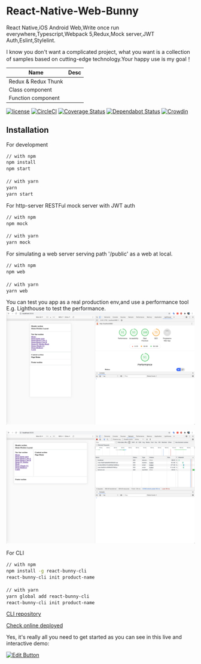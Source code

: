 <h1>React-Native-Web-Bunny</h1>

React Native,iOS Android Web,Write once run everywhere,Typescript,Webpack 5,Redux,Mock server,JWT Auth,Eslint,Stylelint.

I know you don't want a complicated project, what you want is a collection of samples based on cutting-edge technology.Your happy use is my goal！
<table>
<thead><tr><th>Name</th><th>Desc</th></tr></thead>
<tbody>
<tr><td>Redux & Redux Thunk</td><td>  </td></tr>
<tr><td>Class component</td><td>  </td></tr>
<tr><td>Function component</td><td>  </td></tr>
</tbody></table>

<div>

[![license](https://img.shields.io/badge/license-MIT-blue.svg)]()
[![CircleCI](https://img.shields.io/circleci/project/github/mui-org/material-ui/next.svg)](https://app.circleci.com/pipelines/github/zrwusa/react-bunny)
[![Coverage Status](https://img.shields.io/codecov/c/github/mui-org/material-ui/next.svg)](https://codecov.io/gh/zrwusa/react-bunny)
[![Dependabot Status](https://api.dependabot.com/badges/status?host=github&repo=mui-org/material-ui)](https://dependabot.com)
[![Crowdin](https://badges.crowdin.net/material-ui-docs/localized.svg)](https://crowdin.com/project/react-bunny)



</div>

## Installation
For development
```sh
// with npm
npm install
npm start

// with yarn
yarn
yarn start
```

For http-server RESTFul mock server with JWT auth
```sh
// with npm
npm mock

// with yarn
yarn mock
```

For simulating a web server serving path '/public' as a web at local.
```sh
// with npm
npm web

// with yarn
yarn web
```
You can test you app as a real production env,and use a performance tool E.g. Lighthouse to test the performance.
![](https://raw.githubusercontent.com/zrwusa/assets/master/images/Screen%20Shot%202020-12-13%20at%2014.26.36.png)

![](https://raw.githubusercontent.com/zrwusa/assets/master/images/Screen%20Shot%202020-12-13%20at%2014.27.37.png)


For CLI
```sh
// with npm
npm install -g react-bunny-cli
react-bunny-cli init product-name

// with yarn
yarn global add react-bunny-cli
react-bunny-cli init product-name
```

[CLI repository](https://github.com/zrwusa/react-bunny-cli)


[Check online deployed](https://react-bunny.vercel.app/)



Yes, it's really all you need to get started as you can see in this live and interactive demo:

[![Edit Button](https://codesandbox.io/static/img/play-codesandbox.svg)](https://codesandbox.io/s/github/zrwusa/react-bunny/tree/main)







